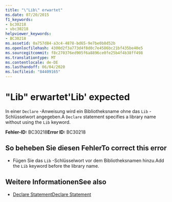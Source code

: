 ```yaml
---
title: "\"Lib\" erwartet"
ms.date: 07/20/2015
f1_keywords:
- bc30218
- vbc30218
helpviewer_keywords:
- BC30218
ms.assetid: 0a757d84-a3c4-4878-bd65-9e7be0b8d52b
ms.openlocfilehash: 4300d2f3a773d4f8d0c7e4586bc21bf435be40e5
ms.sourcegitcommit: f8c270376ed905f6a8896ce0fe25b4f4b38ff498
ms.translationtype: MT
ms.contentlocale: de-DE
ms.lasthandoff: 06/04/2020
ms.locfileid: "84409165"
---
```

# <a name="lib-expected"></a><span data-ttu-id="143cb-102">"Lib" erwartet</span><span class="sxs-lookup"><span data-stu-id="143cb-102">'Lib' expected</span></span>
<span data-ttu-id="143cb-103">In einer `Declare` -Anweisung wird ein Bibliotheksname ohne das `Lib` -Schlüsselwort angegeben.</span><span class="sxs-lookup"><span data-stu-id="143cb-103">A `Declare` statement specifies a library name without using the `Lib` keyword.</span></span>  
  
 <span data-ttu-id="143cb-104">**Fehler-ID:** BC30218</span><span class="sxs-lookup"><span data-stu-id="143cb-104">**Error ID:** BC30218</span></span>  
  
## <a name="to-correct-this-error"></a><span data-ttu-id="143cb-105">So beheben Sie diesen Fehler</span><span class="sxs-lookup"><span data-stu-id="143cb-105">To correct this error</span></span>  
  
- <span data-ttu-id="143cb-106">Fügen Sie das `Lib` -Schlüsselwort vor dem Bibliotheksnamen hinzu.</span><span class="sxs-lookup"><span data-stu-id="143cb-106">Add the `Lib` keyword before the library name.</span></span>  
  
## <a name="see-also"></a><span data-ttu-id="143cb-107">Weitere Informationen</span><span class="sxs-lookup"><span data-stu-id="143cb-107">See also</span></span>

- [<span data-ttu-id="143cb-108">Declare Statement</span><span class="sxs-lookup"><span data-stu-id="143cb-108">Declare Statement</span></span>](../language-reference/statements/declare-statement.md)
